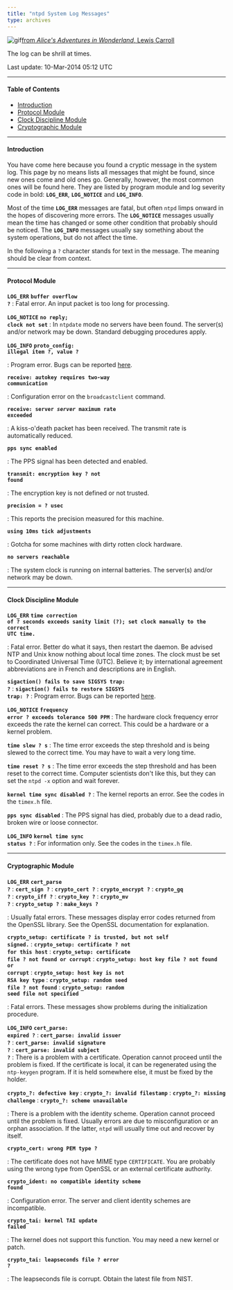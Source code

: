 ```yaml
---
title: "ntpd System Log Messages"
type: archives
---
```


![gif](/archives/pic/flatheads.gif)[from _Alice's Adventures in Wonderland_, Lewis Carroll](/reflib/pictures)

The log can be shrill at times.

Last update: 10-Mar-2014 05:12 UTC

* * *

#### Table of Contents

*   [Introduction](/archives/4.2.8-series/msyslog/#introduction)
*   [Protocol Module](/archives/4.2.8-series/msyslog/#protocol-module)
*   [Clock Discipline Module](/archives/4.2.8-series/msyslog/#clock-discipline-module)
*   [Cryptographic Module](/archives/4.2.8-series/msyslog/#cryptographic-module)

* * *

#### Introduction

You have come here because you found a cryptic message in the system log. This page by no means lists all messages that might be found, since new ones come and old ones go. Generally, however, the most common ones will be found here. They are listed by program module and log severity code in bold: <code>**LOG_ERR**</code>, <code>**LOG_NOTICE**</code> and <code>**LOG_INFO**</code>.

Most of the time <code>**LOG_ERR**</code> messages are fatal, but often <code>ntpd</code> limps onward in the hopes of discovering more errors. The <code>**LOG_NOTICE**</code> messages usually mean the time has changed or some other condition that probably should be noticed. The <code>**LOG_INFO**</code> messages usually say something about the system operations, but do not affect the time.

In the following a <code>?</code> character stands for text in the message. The meaning should be clear from context.

* * *

#### Protocol Module

<code>**LOG_ERR**</code>
<code>**buffer overflow ?**</code>
: Fatal error. An input packet is too long for processing.

<code>**LOG_NOTICE**</code>
<code>**no reply; clock not set**</code>
: In <code>ntpdate</code> mode no servers have been found. The server(s) and/or network may be down. Standard debugging procedures apply.

<code>**LOG_INFO**</code>
<code>**proto_config: illegal item ?, value ?**</code>

: Program error. Bugs can be reported [here](/archives/4.2.8-series/bugs).

<code>**receive: autokey requires two-way communication**</code>

: Configuration error on the <code>broadcastclient</code> command.

<code>**receive: server _server_ maximum rate exceeded**</code>

: A kiss-o'death packet has been received. The transmit rate is automatically reduced.

<code>**pps sync enabled**</code>

: The PPS signal has been detected and enabled.

<code>**transmit: encryption key ? not found**</code>

: The encryption key is not defined or not trusted.

<code>**precision = ? usec**</code>

: This reports the precision measured for this machine.

<code>**using 10ms tick adjustments**</code>

: Gotcha for some machines with dirty rotten clock hardware.

<code>**no servers reachable**</code>

: The system clock is running on internal batteries. The server(s) and/or network may be down.

* * *

#### Clock Discipline Module

<code>**LOG_ERR**</code>
<code>**time correction of ? seconds exceeds sanity limit (?); set clock manually to the correct UTC time.**</code>

: Fatal error. Better do what it says, then restart the daemon. Be advised NTP and Unix know nothing about local time zones. The clock must be set to Coordinated Universal Time (UTC). Believe it; by international agreement abbreviations are in French and descriptions are in English.

<code>**sigaction() fails to save SIGSYS trap: ?**</code>
: <code>**sigaction() fails to restore SIGSYS trap: ?**</code>
: Program error. Bugs can be reported [here](/archives/4.2.8-series/bugs).

<code>**LOG_NOTICE**</code>
<code>**frequency error ? exceeds tolerance 500 PPM**</code>
: The hardware clock frequency error exceeds the rate the kernel can correct. This could be a hardware or a kernel problem.

<code>**time slew ? s**</code>
: The time error exceeds the step threshold and is being slewed to the correct time. You may have to wait a very long time.

<code>**time reset ? s**</code>
: The time error exceeds the step threshold and has been reset to the correct time. Computer scientists don't like this, but they can set the <code>ntpd -x</code> option and wait forever.

<code>**kernel time sync disabled ?**</code>
: The kernel reports an error. See the codes in the <code>timex.h</code> file.

<code>**pps sync disabled**</code>
: The PPS signal has died, probably due to a dead radio, broken wire or loose connector.

<code>**LOG_INFO**</code>
<code>**kernel time sync status ?**</code>
: For information only. See the codes in the <code>timex.h</code> file.

* * *

#### Cryptographic Module

<code>**LOG_ERR**</code>
<code>**cert_parse ?**</code>
: <code>**cert_sign ?**</code>
: <code>**crypto_cert ?**</code>
: <code>**crypto_encrypt ?**</code>
: <code>**crypto_gq ?**</code>
: <code>**crypto_iff ?**</code>
: <code>**crypto_key ?**</code>
: <code>**crypto_mv ?**</code>
: <code>**crypto_setup ?**</code>
: <code>**make_keys ?**</code>

: Usually fatal errors. These messages display error codes returned from the OpenSSL library. See the OpenSSL documentation for explanation.

<code>**crypto_setup: certificate ? is trusted, but not self signed.**</code>
: <code>**crypto_setup: certificate ? not for this host**</code>
: <code>**crypto_setup: certificate file ? not found or corrupt**</code>
: <code>**crypto_setup: host key file ? not found or corrupt**</code>
: <code>**crypto_setup: host key is not RSA key type**</code>
: <code>**crypto_setup: random seed file ? not found**</code>
: <code>**crypto_setup: random seed file not specified**</code>

: Fatal errors. These messages show problems during the initialization procedure.

<code>**LOG_INFO**</code>
<code>**cert_parse: expired ?**</code>
: <code>**cert_parse: invalid issuer ?**</code>
: <code>**cert_parse: invalid signature ?**</code>
: <code>**cert_parse: invalid subject ?**</code>
: There is a problem with a certificate. Operation cannot proceed until the problem is fixed. If the certificate is local, it can be regenerated using the <code>ntp-keygen</code> program. If it is held somewhere else, it must be fixed by the holder.

<code>**crypto\_?: defective key**</code>
: <code>**crypto\_?: invalid filestamp**</code>
: <code>**crypto\_?: missing challenge**</code>
: <code>**crypto\_?: scheme unavailable**</code>

: There is a problem with the identity scheme. Operation cannot proceed until the problem is fixed. Usually errors are due to misconfiguration or an orphan association. If the latter, <code>ntpd</code> will usually time out and recover by itself.

<code>**crypto_cert: wrong PEM type ?**</code>

: The certificate does not have MIME type <code>CERTIFICATE</code>. You are probably using the wrong type from OpenSSL or an external certificate authority.

<code>**crypto_ident: no compatible identity scheme found**</code>

: Configuration error. The server and client identity schemes are incompatible.

<code>**crypto_tai: kernel TAI update failed**</code>

: The kernel does not support this function. You may need a new kernel or patch.

<code>**crypto_tai: leapseconds file ? error ?**</code>

: The leapseconds file is corrupt. Obtain the latest file from NIST.